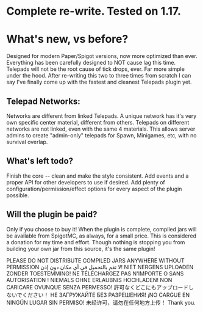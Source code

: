 # Complete re-write. Tested on 1.17.

# What's new, vs before?
Designed for modern Paper/Spigot versions, now more optimized than ever.
Everything has been carefully designed to NOT cause lag this time.
Telepads will not be the root cause of tick drops, ever.
Far more simple under the hood. After re-writing this two to three times from scratch I can say I've finally come up with the fastest and cleanest Telepads plugin yet.

## Telepad Networks:
Networks are different from linked Telepads.
A unique network has it's very own specific center material, different from others.
Telepads on different networks are not linked, even with the same 4 materials.
This allows server admins to create "admin-only" telepads for Spawn, Minigames, etc, with no survival overlap.

## What's left todo?
Finish the core -- clean and make the style consistent.
Add events and a proper API for other developers to use if desired.
Add plenty of configuration/permission/effect options for every aspect of the plugin possible.

## Will the plugin be paid?
Only if you choose to buy it! When the plugin is complete, compiled jars will be available from SpigotMC, as always, for a small price. This is considered a donation for my time and effort. Though nothing is stopping you from building your own jar from this source, it's the same plugin!

PLEASE
DO NOT DISTRIBUTE COMPILED JARS ANYWHERE WITHOUT PERMISSION
لا تقم بالتحميل في أي مكان دون إذن!
NIET NERGENS UPLOADEN ZONDER TOESTEMMING!
NE TÉLÉCHARGEZ PAS N'IMPORTE O SANS AUTORISATION !
NIEMALS OHNE ERLAUBNIS HOCHLADEN!
NON CARICARE OVUNQUE SENZA PERMESSO!
許可なくどこにもアップロードしないでください！
НЕ ЗАГРУЖАЙТЕ БЕЗ РАЗРЕШЕНИЯ!
¡NO CARGUE EN NINGÚN LUGAR SIN PERMISO!
未经许可，请勿在任何地方上传！
Thank you.